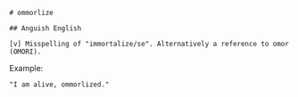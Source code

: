 
    # ommorlize

    ## Anguish English

    [v] Misspelling of "immortalize/se". Alternatively a reference to omor (OMORI).

Example:

    "I am alive, ommorlized."








